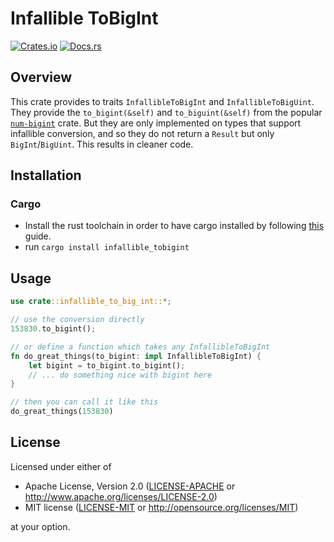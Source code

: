 # Infallible ToBigInt

[![Crates.io](https://img.shields.io/crates/v/{{project-name}}.svg)](https://crates.io/crates/{{project-name}})
[![Docs.rs](https://docs.rs/{{project-name}}/badge.svg)](https://docs.rs/{{project-name}})

## Overview

This crate provides to traits `InfallibleToBigInt` and `InfallibleToBigUint`. They provide the `to_bigint(&self)` and
`to_biguint(&self)` from the popular [`num-bigint`](https://github.com/rust-num/num-bigint) crate. But they are only
implemented on types that support infallible conversion, and so they do not return a `Result` but only
`BigInt`/`BigUint`. This results in cleaner code.

## Installation

### Cargo

* Install the rust toolchain in order to have cargo installed by following
  [this](https://www.rust-lang.org/tools/install) guide.
* run `cargo install infallible_tobigint`

## Usage
```rust
use crate::infallible_to_big_int::*;

// use the conversion directly
153830.to_bigint();

// or define a function which takes any InfallibleToBigInt
fn do_great_things(to_bigint: impl InfallibleToBigInt) {
    let bigint = to_bigint.to_bigint();
    // ... do something nice with bigint here
}

// then you can call it like this
do_great_things(153830)
```

## License

Licensed under either of

 * Apache License, Version 2.0
   ([LICENSE-APACHE](LICENSE-APACHE) or http://www.apache.org/licenses/LICENSE-2.0)
 * MIT license
   ([LICENSE-MIT](LICENSE-MIT) or http://opensource.org/licenses/MIT)

at your option.
